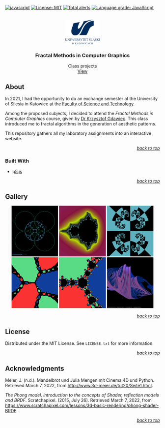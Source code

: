 <div id="top"></div>

<!-- PROJECT SHIELDS -->

[![javascript](https://badges.aleen42.com/src/javascript.svg)](https://developer.mozilla.org/fr/docs/Web/JavaScript)
[![License: MIT](https://img.shields.io/badge/License-MIT-yellow.svg)](https://opensource.org/licenses/MIT)
[![Total alerts](https://img.shields.io/lgtm/alerts/g/Eccsx/FMiCG.svg?logo=lgtm&logoWidth=18)](https://lgtm.com/projects/g/Eccsx/FMiCG/alerts/)
[![Language grade: JavaScript](https://img.shields.io/lgtm/grade/javascript/g/Eccsx/FMiCG.svg?logo=lgtm&logoWidth=18)](https://lgtm.com/projects/g/Eccsx/FMiCG/context:javascript)

<!-- PROJECT LOGO -->

<br />

<div align="center">
    <a href="https://github.com/Eccsx/FMiCG">
        <img src="img/univ.png" alt="Logo" height="80">
    </a>
    <h3 align="center">Fractal Methods in Computer Graphics</h3>
    <p align="center">
        Class projects
        <br />
        <a href="https://eccsx.github.io/FMiCG/">View</a>
    </p>
</div>



<!-- ABOUT THE PROJECT -->

## About

In 2021, I had the opportunity to do an exchange semester at the University of Silesia in Katowice at the [Faculty of Science and Technology](https://us.edu.pl/wydzial/wnst/en/).

Among the proposed subjects, I decided to attend the *Fractal Methods in Computer Graphics* course, given by [Dr Krzysztof Gdawiec](https://www.researchgate.net/profile/Krzysztof-Gdawiec).
This class introduced me to fractal algorithms in the generation of aesthetic patterns.

This repository gathers all my laboratory assignments into an interactive website.

<p align="right"><a href="#top"><i>back to top</i></a></p>

### Built With

* [p5.js](https://p5js.org/)

<p align="right"><a href="#top"><i>back to top</i></a></p>

<!-- USAGE EXAMPLES -->

## Gallery

<div align="center">
    <img src="img/circles.png" alt="Circles Inversion" width="30%">
    <img src="img/mandelbrot.png" alt="Circles Inversion" width="30%">
    <img src="img/julia.png" alt="Circles Inversion" width="30%">
    <img src="img/schroder.png" alt="Circles Inversion" width="30%">
    <img src="img/noor.png" alt="Circles Inversion" width="30%">
    <img src="img/quaternion.png" alt="Circles Inversion" width="30%">
</div>


<p align="right"><a href="#top"><i>back to top</i></a></p>

<!-- LICENSE -->

## License

Distributed under the MIT License. See `LICENSE.txt` for more information.

<p align="right"><a href="#top"><i>back to top</i></a></p>

<!-- ACKNOWLEDGMENTS -->

## Acknowledgments

Meier, J. (n.d.). Mandelbrot und Julia Mengen mit Cinema 4D und Python. Retrieved March 7, 2022, from http://www.3d-meier.de/tut20/Seite1.html.

*The Phong model, introduction to the concepts of Shader, reflection models and BRDF*. Scratchapixel. (2015, July 26). Retrieved March 7, 2022, from https://www.scratchapixel.com/lessons/3d-basic-rendering/phong-shader-BRDF.

<p align="right"><a href="#top"><i>back to top</i></a></p>